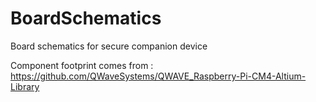 # BoardSchematics
Board schematics for secure companion device

Component footprint comes from : https://github.com/QWaveSystems/QWAVE_Raspberry-Pi-CM4-Altium-Library
